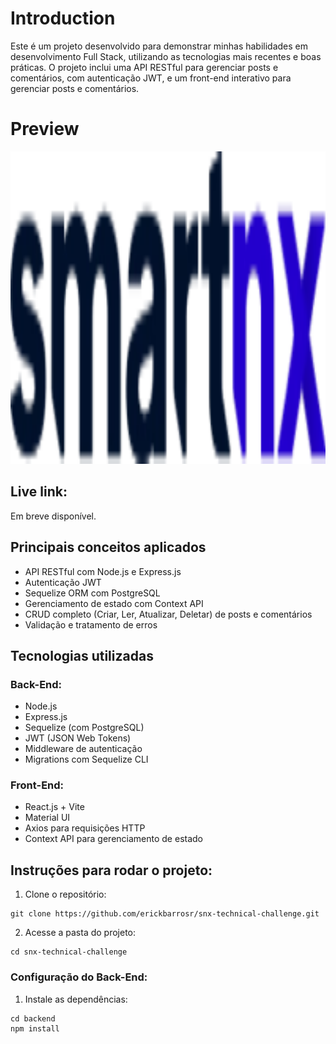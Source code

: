 # Introduction

Este é um projeto desenvolvido para demonstrar minhas habilidades em desenvolvimento Full Stack, utilizando as tecnologias mais recentes e boas práticas.
O projeto inclui uma API RESTful para gerenciar posts e comentários, com autenticação JWT, e um front-end interativo para gerenciar posts e comentários.

# Preview

<img src="https://github.com/erickbarrosr/snx-technical-challenge/blob/main/frontend/public/logo.png" height="500"/>

## Live link:

Em breve disponível.

## Principais conceitos aplicados

- API RESTful com Node.js e Express.js
- Autenticação JWT
- Sequelize ORM com PostgreSQL
- Gerenciamento de estado com Context API
- CRUD completo (Criar, Ler, Atualizar, Deletar) de posts e comentários
- Validação e tratamento de erros

## Tecnologias utilizadas

### Back-End:

- Node.js
- Express.js
- Sequelize (com PostgreSQL)
- JWT (JSON Web Tokens)
- Middleware de autenticação
- Migrations com Sequelize CLI

### Front-End:

- React.js + Vite
- Material UI
- Axios para requisições HTTP
- Context API para gerenciamento de estado

## Instruções para rodar o projeto:

1.  Clone o repositório:

```
git clone https://github.com/erickbarrosr/snx-technical-challenge.git
```

2. Acesse a pasta do projeto:

```
cd snx-technical-challenge
```

### Configuração do Back-End:

1. Instale as dependências:

```
cd backend
npm install
```

